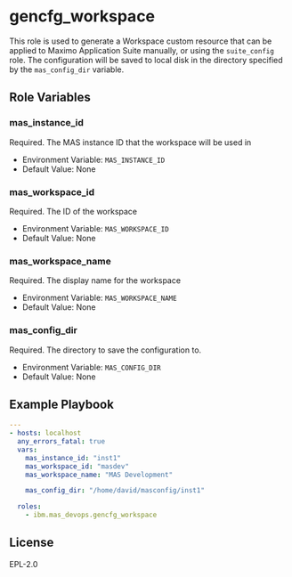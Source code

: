 gencfg_workspace
============
This role is used to generate a Workspace custom resource that can be applied to Maximo Application Suite manually, or using the `suite_config` role.  The configuration will be saved to local disk in the directory specified by the `mas_config_dir` variable.

Role Variables
--------------
### mas_instance_id
Required. The MAS instance ID that the workspace will be used in

- Environment Variable: `MAS_INSTANCE_ID`
- Default Value: None

### mas_workspace_id
Required.  The ID of the workspace

- Environment Variable: `MAS_WORKSPACE_ID`
- Default Value: None

### mas_workspace_name
Required.  The display name for the workspace

- Environment Variable: `MAS_WORKSPACE_NAME`
- Default Value: None

### mas_config_dir
Required. The directory to save the configuration to.

- Environment Variable: `MAS_CONFIG_DIR`
- Default Value: None


Example Playbook
----------------

```yaml
---
- hosts: localhost
  any_errors_fatal: true
  vars:
    mas_instance_id: "inst1"
    mas_workspace_id: "masdev"
    mas_workspace_name: "MAS Development"

    mas_config_dir: "/home/david/masconfig/inst1"

  roles:
    - ibm.mas_devops.gencfg_workspace


```

License
-------

EPL-2.0
